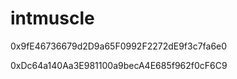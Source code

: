 # intmuscle

0x9fE46736679d2D9a65F0992F2272dE9f3c7fa6e0

0xDc64a140Aa3E981100a9becA4E685f962f0cF6C9

